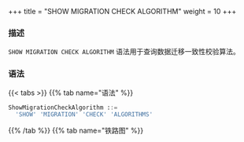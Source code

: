 +++
title = "SHOW MIGRATION CHECK ALGORITHM"
weight = 10
+++

### 描述

`SHOW MIGRATION CHECK ALGORITHM` 语法用于查询数据迁移一致性校验算法。
### 语法

{{< tabs >}}
{{% tab name="语法" %}}
```sql
ShowMigrationCheckAlgorithm ::=
  'SHOW' 'MIGRATION' 'CHECK' 'ALGORITHMS'
```
{{% /tab %}}
{{% tab name="铁路图" %}}
<iframe frameborder="0" name="diagram" id="diagram" width="100%" height="100%"></iframe>
{{% /tab %}}
{{< /tabs >}}


### 返回值说明

| 列                        | 说明        |
|--------------------------|-----------|
| type                     | 一致性校验算法类型 |
| supported_database_types | 支持数据库类型   |
| description              | 说明        |
### 示例

- 查询数据迁移一致性校验算法

```sql
SHOW MIGRATION CHECK ALGORITHMS;
```

```sql
mysql> SHOW MIGRATION CHECK ALGORITHMS;
+-------------+--------------------------------------------------------------+----------------------------+
| type        | supported_database_types                                     | description                |
+-------------+--------------------------------------------------------------+----------------------------+
| CRC32_MATCH | MySQL                                                        | Match CRC32 of records.    |
| DATA_MATCH  | SQL92,MySQL,MariaDB,PostgreSQL,openGauss,Oracle,SQLServer,H2 | Match raw data of records. |
+-------------+--------------------------------------------------------------+----------------------------+
2 rows in set (0.03 sec)
```

### 保留字

`SHOW`、`MIGRATION`、`CHECK`、`ALGORITHMS`

### 相关链接

- [保留字](/cn/user-manual/shardingsphere-proxy/distsql/syntax/reserved-word/)